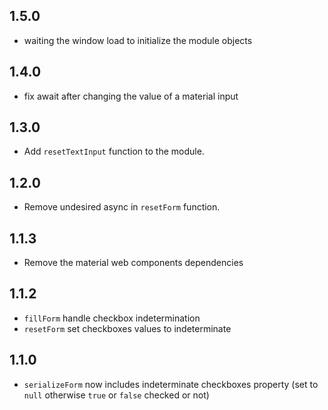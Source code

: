 ## 1.5.0

- waiting the window load to initialize the module objects

## 1.4.0

- fix await after changing the value of a material input


## 1.3.0

- Add `resetTextInput` function to the module.

## 1.2.0

- Remove undesired async in `resetForm` function.

## 1.1.3

- Remove the material web components dependencies

## 1.1.2

- `fillForm` handle checkbox indetermination
- `resetForm` set checkboxes values to indeterminate

## 1.1.0

- `serializeForm` now includes indeterminate checkboxes property (set to `null` otherwise `true` or `false` checked or not)
